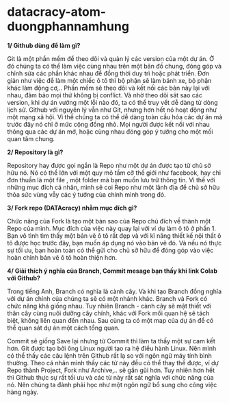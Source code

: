 # datacracy-atom-duongphannamhung
**1/ Github dùng để làm gì?**

  Git là một phần mềm để theo dõi và quản lý các version của một dự án. Ở đó chúng ta có thể làm việc cùng nhau trên một bản đồ chung, đóng góp và chỉnh sửa các phần khác nhau để đồng thời duy trì hoặc phát triển. Đơn giản như việc để làm một chiếc ô tô thì bộ phận sẽ làm bánh xe, bộ phận khác làm động cơ,.. Phần mềm sẽ theo dõi và kết nối các bản này lại với nhau, đảm bảo mọi thứ không bị conflict. Và nhờ theo dõi sát sao các version, khi dự án vướng một lỗi nào đó, ta có thể truy vết dễ dàng từ dòng lịch sử.
  Github với nguyên lý vẫn như Git, nhưng hơn hết nó hoạt động như một mạng xã hội. Vì thế chúng ta có thể dễ dàng toàn cầu hóa các dự án mà trước đây nó chỉ ở mức cộng đồng nhỏ. Mọi người được kết nối với nhau thông qua các dự án mở, hoặc cùng nhau đóng góp ý tưởng cho một mối quan tâm chung.
  
  
**2/ Repository là gì?**

  Repository hay được gọi ngắn là Repo như một dự án được tạo từ chủ sở hữu nó. Nó có thể lớn với một quy mô tầm cỡ thế giới như facebook, hay chỉ đơn thuần là một file , một folder mà bạn muốn lưu trữ thông tin. Vì thế với những mục đích cá nhân, mình sẽ coi Repo như một lãnh địa để chủ sở hữu thỏa sức vùng vẫy các ý tưởng của chính mình trong đó.
  
  
**3/ Fork repo (DATAcracy) nhằm mục đích gì?**

  Chức năng của Fork là tạo một bản sao của Repo chủ đích về thành một Repo của mình. Mục đích của việc này quay lại với ví dụ làm ô tô ở phần 1. Bạn vô tình tìm thấy một bản vẽ ô tô rất đẹp và với kĩ năng thiết kế nội thất ô tô được học trước đây, bạn muốn áp dụng nó vào bản vẽ đó. Và nếu nó thực sự tối ưu, bạn hoàn toàn có thể gửi cho chủ sỡ hữu để đóng góp vào việc hoàn chỉnh bản vẽ ô tô hoàn thiện hơn. 
  
  
**4/ Giải thích ý nghĩa của Branch, Commit mesage bạn thấy khi link Colab với Github?**

  Trong tiếng Anh, Branch có nghĩa là cành cây. Và khi tạo Branch đồng nghĩa với dự án chính của chúng ta sẽ có một nhánh khác. Branch và Fork có chức năng khá giống nhau. Tuy nhiên Branch - cành cây sẽ mật thiết với thân cây cùng nuôi dưỡng cây chính, khác với Fork mối quan hệ sẽ tách biệt, không liên quan đến nhau. Sau cùng ta có một map của dự án để có thể quan sát dự án một cách tổng quan.
  
  Commit sẽ giống Save lại nhưng từ Commit thì làm ta thấy một sự cam kết hơn. Git được tạo bởi ông Linux người tạo ra hệ điều hành Linux. Nên mình có thể thấy các câu lệnh trên Github rất lạ so với ngôn ngữ máy tính bình thường. Theo cá nhân mình thấy các từ này đều có thể thay thế được, ví dự Repo thành Project, Fork như Archive,.. sẽ gần gũi hơn. Tuy nhiên hơn hết thì Github thực sự rất tối ưu và các từ này rất sát nghĩa với chức năng của nó. Nên chúng ta đành phải học như một ngôn ngữ bổ sung cho công việc hàng ngày.
